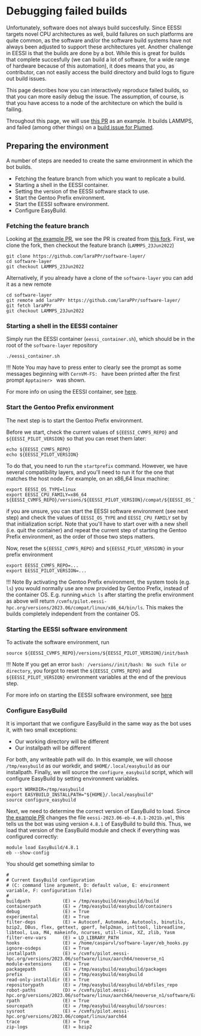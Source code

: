 # Debugging failed builds

Unfortunately, software does not always build succesfully. Since EESSI targets novel CPU architectures as well, build failures on such platforms are quite common, as the software and/or the software build systems have not always been adjusted to support these architectures yet. Another challenge in EESSI is that the builds are done by a bot. While this is great for builds that complete succesfully (we can build a lot of software, for a wide range of hardware because of this automation), it does means that you, as contributor, can not easily access the build directory and build logs to figure out build issues.

This page describes how you can interactively reproduce failed builds, so that you can more easily debug the issue. The assumption, of course, is that you have access to a node of the architecture on which the build is failing.

Throughout this page, we will use [this PR](https://github.com/EESSI/software-layer/pull/360) as an example. It builds LAMMPS, and failed (among other things) on a [build issue for Plumed](https://github.com/EESSI/software-layer/pull/360#issuecomment-1765913105).

## Preparing the environment
A number of steps are needed to create the same environment in which the bot builds.

- Fetching the feature branch from which you want to replicate a build.
- Starting a shell in the EESSI container.
- Setting the version of the EESSI software stack to use.
- Start the Gentoo Prefix environment.
- Start the EESSI software environment.
- Configure EasyBuild.

### Fetching the feature branch
Looking at [the example PR](https://github.com/EESSI/software-layer/pull/360), we see the PR is created from [this fork](https://github.com/laraPPr/software-layer/). First, we clone the fork, then checkout the feature branch (`LAMMPS_23Jun2022`)
```
git clone https://github.com/laraPPr/software-layer/
cd software-layer
git checkout LAMMPS_23Jun2022
```
Alternatively, if you already have a clone of the `software-layer` you can add it as a new remote
```
cd software-layer
git remote add laraPPr https://github.com/laraPPr/software-layer/
git fetch laraPPr
git checkout LAMMPS_23Jun2022
```

### Starting a shell in the EESSI container
Simply run the EESSI container (`eessi_container.sh`), which should be in the root of the `software-layer` repository
```
./eessi_container.sh
```
!!! Note
    You may have to press enter to clearly see the prompt as some messages
        beginning with `CernVM-FS: ` have been printed after the first prompt
            `Apptainer> ` was shown.

For more info on using the EESSI container, see [here](../getting_access/eessi_container).

### Start the Gentoo Prefix environment
The next step is to start the Gentoo Prefix environment. 

Before we start, check the current values of `${EESSI_CVMFS_REPO}` and `${EESSI_PILOT_VERSION}` so that you can reset them later:
```
echo ${EESSI_CVMFS_REPO}
echo ${EESSI_PILOT_VERSION}
```

To do that, you need to run the `startprefix` command. However, we have several compatibility layers, and you'll need to run it for the one that matches the host node. For example, on an x86_64 linux machine:
```
export EESSI_OS_TYPE=linux
export EESSI_CPU_FAMILY=x86_64
${EESSI_CVMFS_REPO}/versions/${EESSI_PILOT_VERSION}/compat/${EESSI_OS_TYPE}/${EESSI_CPU_FAMILY}/startprefix
```

if you are unsure, you can start the EESSI software environment (see next step) and check the values of `EESSI_OS_TYPE` and `EESSI_CPU_FAMILY` set by that initialization script. Note that you'll have to start over with a new shell (i.e. quit the container) and repeat the current step of starting the Gentoo Prefix environment, as the order of those two steps matters.

Now, reset the `${EESSI_CVMFS_REPO}` and `${EESSI_PILOT_VERSION}` in your prefix environment
```
export EESSI_CVMFS_REPO=...
export EESSI_PILOT_VERSION=...
```

!!! Note
    By activating the Gentoo Prefix environment, the system tools (e.g. `ls`) you would normally use are now provided by Gentoo Prefix, instead of the container OS. E.g. running `which ls` after starting the prefix environment as above will return `/cvmfs/pilot.eessi-hpc.org/versions/2023.06/compat/linux/x86_64/bin/ls`. This makes the builds completely independent from the container OS.

### Starting the EESSI software environment
To activate the software environment, run
```
source ${EESSI_CVMFS_REPO}/versions/${EESSI_PILOT_VERSION}/init/bash
```

!!! Note
    If you get an error `bash: /versions//init/bash: No such file or directory`, you forgot to reset the `${EESSI_CVFMS_REPO}` and `${EESSI_PILOT_VERSION}` environment variables at the end of the previous step.

For more info on starting the EESSI software environment, see [here](../using_eessi/setting_up_environment/)

### Configure EasyBuild
It is important that we configure EasyBuild in the same way as the bot uses it, with two small exceptions:

- Our working directory will be different
- Our installpath will be different

For both, any writeable path will do. In this example, we will choose `/tmp/easybuild` as our workdir, and `$HOME/.local/easybuild` as our installpath. Finally, we will source the `configure_easybuild` script, which will configure EasyBuild by setting environment variables.

```
export WORKDIR=/tmp/easybuild
export EASYBUILD_INSTALLPATH="${HOME}/.local/easybuild"
source configure_easybuild
```
Next, we need to determine the correct version of EasyBuild to load. Since [the example PR](https://github.com/EESSI/software-layer/pull/360) changes the file `eessi-2023.06-eb-4.8.1-2021b.yml`, this tells us the bot was using version `4.8.1` of EasyBuild to build this. Thus, we load that version of the EasyBuild module and check if everything was configured correctly:
```
module load EasyBuild/4.8.1
eb --show-config
```
You should get something similar to

```
#
# Current EasyBuild configuration
# (C: command line argument, D: default value, E: environment variable, F: configuration file)
#
buildpath            (E) = /tmp/easybuild/easybuild/build
containerpath        (E) = /tmp/easybuild/easybuild/containers
debug                (E) = True
experimental         (E) = True
filter-deps          (E) = Autoconf, Automake, Autotools, binutils, bzip2, DBus, flex, gettext, gperf, help2man, intltool, libreadline, libtool, Lua, M4, makeinfo, ncurses, util-linux, XZ, zlib, Yasm
filter-env-vars      (E) = LD_LIBRARY_PATH
hooks                (E) = /home/casparvl/software-layer/eb_hooks.py
ignore-osdeps        (E) = True
installpath          (E) = /cvmfs/pilot.eessi-hpc.org/versions/2023.06/software/linux/aarch64/neoverse_n1
module-extensions    (E) = True
packagepath          (E) = /tmp/easybuild/easybuild/packages
prefix               (E) = /tmp/easybuild/easybuild
read-only-installdir (E) = True
repositorypath       (E) = /tmp/easybuild/easybuild/ebfiles_repo
robot-paths          (D) = /cvmfs/pilot.eessi-hpc.org/versions/2023.06/software/linux/aarch64/neoverse_n1/software/EasyBuild/4.8.1/easybuild/easyconfigs
rpath                (E) = True
sourcepath           (E) = /tmp/easybuild/easybuild/sources:
sysroot              (E) = /cvmfs/pilot.eessi-hpc.org/versions/2023.06/compat/linux/aarch64
trace                (E) = True
zip-logs             (E) = bzip2
```

